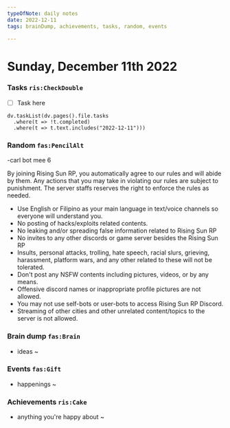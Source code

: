 ```yaml
---
typeOfNote: daily notes
date: 2022-12-11
tags: brainDump, achievements, tasks, random, events

---
```

# Sunday, December 11th 2022

### Tasks `ris:CheckDouble`
 - [ ] Task here

```dataviewjs
dv.taskList(dv.pages().file.tasks 
  .where(t => !t.completed)
  .where(t => t.text.includes("2022-12-11")))
```



### Random `fas:PencilAlt`
 -carl bot
 mee 6

By joining Rising Sun RP, you automatically agree to our rules and will abide by them. Any actions that you may take in violating our rules are subject to punishment. The server staffs reserves the right to enforce the rules as needed.

- Use English or Filipino as your main language in text/voice channels so everyone will understand you.
- No posting of hacks/exploits related contents.
- No leaking and/or spreading false information related to Rising Sun RP
- No invites to any other discords or game server besides the Rising Sun RP
- Insults, personal attacks, trolling, hate speech, racial slurs, grieving, harassment, platform wars, and any other related to these will not be tolerated.
- Don't post any NSFW contents including pictures, videos, or by any means.
- Offensive discord names or inappropriate profile pictures are not allowed.
- You may not use self-bots or user-bots to access Rising Sun RP Discord.
- Streaming of other cities and other unrelated content/topics to the server is not allowed.




### Brain dump `fas:Brain`
 - ideas ~ 




### Events `fas:Gift`
 - happenings ~






### Achievements `ris:Cake`
 - anything you're happy about ~ 


